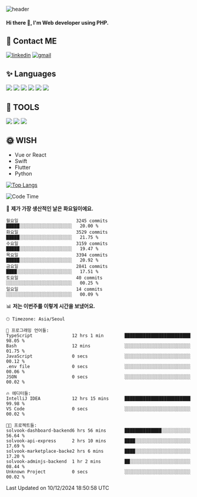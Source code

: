 ![header](https://capsule-render.vercel.app/api?type=waving&color=auto&height=300&section=header&text=Elin&fontSize=90&animation=twinkling)

#### Hi there 👋, I'm <b>Web developer</b> using PHP. ####

<!--
- 🔭 I’m currently working on Uniwill
- 🌱 I’m currently learning Vue or React or Python.
-->

<!---#### I am PHP developer --->

## 💌 Contact ME ###
[<img src='https://img.shields.io/badge/-EunjiKo-%230A66C2?style=flat-square&logo=LinkedIn&logoColor=white' alt='linkedin'>](https://www.linkedin.com/in/https://www.linkedin.com/in/eunji-ko-00a907164//)  [<img src='https://img.shields.io/badge/-einee214%40gmail.com-%23EA4335?style=flat-square&logo=Gmail&logoColor=white' alt='gmail'>](einee214@gmail.com)  


## ✨ Languages
<img src='https://img.shields.io/badge/-PHP-%23777BB4?style=for-the-badge&logo=PHP&logoColor=white'> <img src='https://img.shields.io/badge/-Laravel-%23FF2D20?style=for-the-badge&logo=Laravel&logoColor=white'> <img src='https://img.shields.io/badge/Jquery-%230769AD?style=for-the-badge&logo=Jquery&logoColor=white'> <img src='https://img.shields.io/badge/CSS3-%231572B6?style=for-the-badge&logo=CSS3&logoColor=white'> <img src='https://img.shields.io/badge/Bootstrap-%237952B3?style=for-the-badge&logo=Bootstrap&logoColor=white' > <img src='https://img.shields.io/badge/MySQL-%234479A1?style=for-the-badge&logo=MySQL&logoColor=white' >

## 🌷 TOOLS
<img src='https://img.shields.io/badge/PHPSTORM-%23000000?style=for-the-badge&logo=PhpStorm&logoColor=white' > <img src='https://img.shields.io/badge/GitLab-%23FCA121?style=for-the-badge&logo=GitLab&logoColor=white' > <img src='https://img.shields.io/badge/GitHub-%23181717?style=for-the-badge&logo=GitHub&logoColor=white'>


## 🌞 WISH
- Vue or React
- Swift
- Flutter
- Python


[![Top Langs](https://github-readme-stats.vercel.app/api/top-langs/?username=ein214&layout=compact)](https://github.com/anuraghazra/github-readme-stats)

<!--START_SECTION:waka-->
![Code Time](http://img.shields.io/badge/Code%20Time-3%2C936%20hrs%2059%20mins-blue)

📅 **제가 가장 생산적인 날은 화요일이에요.** 

```text
월요일                      3245 commits        █████░░░░░░░░░░░░░░░░░░░░   20.00 % 
화요일                      3529 commits        █████░░░░░░░░░░░░░░░░░░░░   21.75 % 
수요일                      3159 commits        █████░░░░░░░░░░░░░░░░░░░░   19.47 % 
목요일                      3394 commits        █████░░░░░░░░░░░░░░░░░░░░   20.92 % 
금요일                      2841 commits        ████░░░░░░░░░░░░░░░░░░░░░   17.51 % 
토요일                      40 commits          ░░░░░░░░░░░░░░░░░░░░░░░░░   00.25 % 
일요일                      14 commits          ░░░░░░░░░░░░░░░░░░░░░░░░░   00.09 % 
```


📊 **저는 이번주를 이렇게 시간을 보냈어요.** 

```text
🕑︎ Timezone: Asia/Seoul

💬 프로그래밍 언어들: 
TypeScript               12 hrs 1 min        █████████████████████████   98.05 % 
Bash                     12 mins             ░░░░░░░░░░░░░░░░░░░░░░░░░   01.75 % 
JavaScript               0 secs              ░░░░░░░░░░░░░░░░░░░░░░░░░   00.12 % 
.env file                0 secs              ░░░░░░░░░░░░░░░░░░░░░░░░░   00.06 % 
JSON                     0 secs              ░░░░░░░░░░░░░░░░░░░░░░░░░   00.02 % 

🔥 에디터들: 
IntelliJ IDEA            12 hrs 15 mins      █████████████████████████   99.98 % 
VS Code                  0 secs              ░░░░░░░░░░░░░░░░░░░░░░░░░   00.02 % 

🐱‍💻 프로젝트들: 
solvook-dashboard-backend6 hrs 56 mins       ██████████████░░░░░░░░░░░   56.64 % 
solvook-api-express      2 hrs 10 mins       ████░░░░░░░░░░░░░░░░░░░░░   17.69 % 
solvook-marketplace-backe2 hrs 6 mins        ████░░░░░░░░░░░░░░░░░░░░░   17.20 % 
solvook-adminjs-backend  1 hr 2 mins         ██░░░░░░░░░░░░░░░░░░░░░░░   08.44 % 
Unknown Project          0 secs              ░░░░░░░░░░░░░░░░░░░░░░░░░   00.02 % 
```


 Last Updated on 10/12/2024 18:50:58 UTC
<!--END_SECTION:waka-->

<!---![GitHub stats](https://github-readme-stats.vercel.app/api?username=ein214&show_icons=true&theme=dracula)  --->



